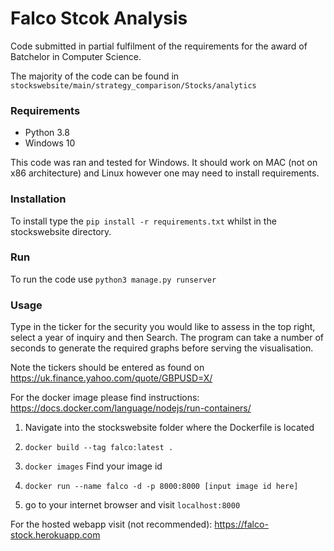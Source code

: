 # Falco Stcok Analysis
Code submitted in partial fulfilment of the requirements for the award of Batchelor in Computer Science.

The majority of the code can be found in `stockswebsite/main/strategy_comparison/Stocks/analytics`


### Requirements
 - Python 3.8
 - Windows 10

This code was ran and tested for Windows. It should work on MAC (not on x86 architecture) and Linux however one may need to install requirements.


### Installation
To install type the `pip install -r requirements.txt` whilst in the stockswebsite directory.

### Run
To run the code use `python3 manage.py runserver`

### Usage
Type in the ticker for the security you would like to assess in the top right, select a year of inquiry and then Search.
The program can take a number of seconds to generate the required graphs before serving the visualisation.

Note the tickers should be entered as found on 
https://uk.finance.yahoo.com/quote/GBPUSD=X/

For the docker image please find instructions:
https://docs.docker.com/language/nodejs/run-containers/

1. Navigate into the stockswebsite folder where the Dockerfile is located

2. `docker build --tag falco:latest .`
   
3. `docker images`
   Find your image id
   
4. `docker run --name falco -d -p 8000:8000 [input image id here]`

5. go to your internet browser and visit `localhost:8000`



For the hosted webapp visit (not recommended):
https://falco-stock.herokuapp.com